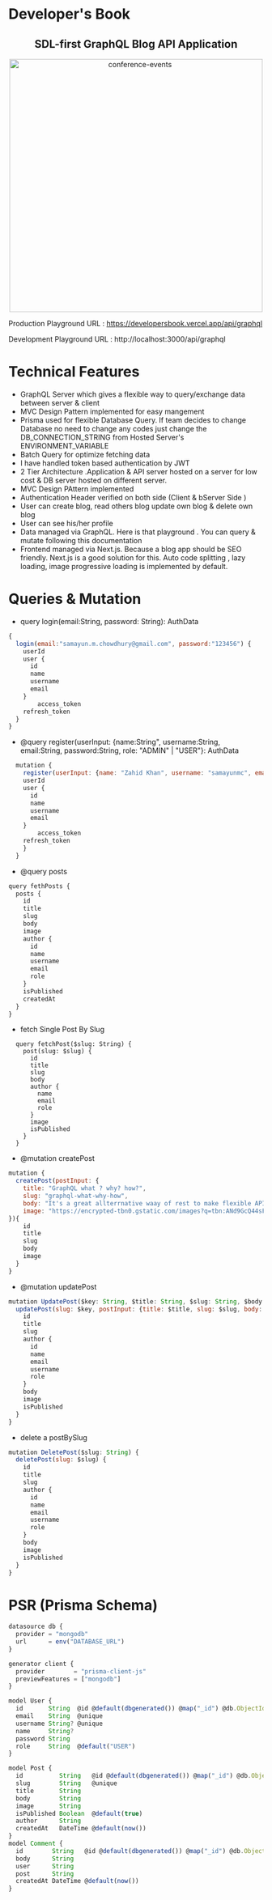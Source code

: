 # Developer's Book 

<h2 align="center"> SDL-first GraphQL Blog API Application </h2>

<p align="center">      
  <img src="https://miro.medium.com/max/6000/1*ZQywXQQMs32Dray68Sjptg.jpeg" alt="conference-events"  width="500px" /> </br>
</p>

Production Playground URL : https://developersbook.vercel.app/api/graphql

Development Playground URL : http://localhost:3000/api/graphql

# Technical Features

* GraphQL Server which gives a flexible way to query/exchange data between server & client
* MVC Design Pattern implemented for easy mangement
* Prisma used for flexible Database Query. If team decides to change Database no need to change any codes just change the DB_CONNECTION_STRING from Hosted Server's ENVIRONMENT_VARIABLE
* Batch Query for optimize fetching data
*  I have handled token based authentication by JWT
* 2 Tier Architecture .Application & API server hosted on a server for low cost & DB server hosted on different server.
* MVC Design PAttern implemented
* Authentication Header verified on both side (Client & bServer Side )
* User can create blog, read others blog update own blog & delete own blog
* User can see his/her profile
* Data managed via GraphQL. Here is that playground  . You can query & mutate following this documentation
* Frontend managed via Next.js. Because a blog app should be SEO friendly. Next.js is a good solution for this. Auto code splitting , lazy loading, image progressive loading is implemented by default. 


# Queries & Mutation
 * query login(email:String, password: String): AuthData
```js
{
  login(email:"samayun.m.chowdhury@gmail.com", password:"123456") {
    userId
    user {
      id
      name
      username
      email
    }
		access_token
    refresh_token
  }
}
```
*  @query register(userInput: {name:String", username:String, email:String, password:String, role: "ADMIN" | "USER"}: AuthData
```js
  mutation {
    register(userInput: {name: "Zahid Khan", username: "samayunmc", email: "samayun.m.chowdhury@gmail.com", password: "123456", role: "ADMIN"}) {
    userId
    user {
      id
      name
      username
      email
    }
		access_token
    refresh_token
    }
  }

```

* @query posts
```js
query fethPosts {
  posts {
    id
    title
    slug
    body
    image
    author {
      id
      name
      username
      email
      role
    }
    isPublished
    createdAt
  }
}

```
* fetch Single Post By Slug
```
  query fetchPost($slug: String) {
    post(slug: $slug) {
      id
      title
      slug
      body
      author {
        name
        email
        role
      }
      image
      isPublished
    }
  }
```
* @mutation createPost

```js
mutation {
  createPost(postInput: {
    title: "GraphQL what ? why? how?", 
    slug: "graphql-what-why-how", 
    body: "It's a great allterrnative waay of rest to make flexible API", 
    image: "https://encrypted-tbn0.gstatic.com/images?q=tbn:ANd9GcQ44sFJWGraHIV6K6lAGdC4IXmLElNaOjkgbQ&usqp=CAU"
}){
    id
    title
    slug
    body
    image
  }
}

```
* @mutation updatePost

```js
mutation UpdatePost($key: String, $title: String, $slug: String, $body: String, $image: String, $author: String, $isPublished: Boolean) {
  updatePost(slug: $key, postInput: {title: $title, slug: $slug, body: $body, image: $image, author: $author, isPublished: $isPublished}) {
    id
    title
    slug
    author {
      id
      name
      email
      username
      role
    }
    body
    image
    isPublished
  }
}

```

* delete a postBySlug 

```js
mutation DeletePost($slug: String) {
  deletePost(slug: $slug) {
    id
    title
    slug
    author {
      id
      name
      email
      username
      role
    }
    body
    image
    isPublished
  }
}
```


# PSR (Prisma Schema)

```js
datasource db {
  provider = "mongodb"
  url      = env("DATABASE_URL")
}

generator client {
  provider        = "prisma-client-js"
  previewFeatures = ["mongodb"]
}

model User {
  id       String  @id @default(dbgenerated()) @map("_id") @db.ObjectId
  email    String  @unique
  username String? @unique
  name     String?
  password String
  role     String  @default("USER")
}

model Post {
  id          String   @id @default(dbgenerated()) @map("_id") @db.ObjectId
  slug        String   @unique
  title       String
  body        String
  image       String
  isPublished Boolean  @default(true)
  author      String
  createdAt   DateTime @default(now())
}
model Comment {
  id        String   @id @default(dbgenerated()) @map("_id") @db.ObjectId
  body      String
  user      String
  post      String
  createdAt DateTime @default(now())
}

```